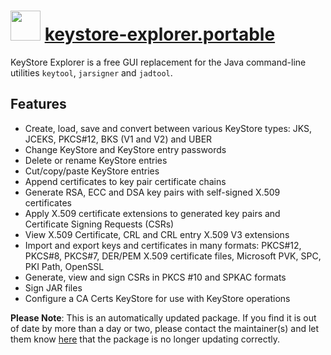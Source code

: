 ﻿# <img src="https://cdn.jsdelivr.net/gh/mkevenaar/chocolatey-packages@1c018a3881ae1fd563eebb9d07266a6955dcad2d/icons/keystore-explorer.portable.png" width="48" height="48"/> [keystore-explorer.portable](https://community.chocolatey.org/packages/keystore-explorer.portable)

KeyStore Explorer is a free GUI replacement for the Java command-line utilities `keytool`, `jarsigner` and `jadtool`.

## Features

- Create, load, save and convert between various KeyStore types: JKS, JCEKS, PKCS#12, BKS (V1 and V2) and UBER
- Change KeyStore and KeyStore entry passwords
- Delete or rename KeyStore entries
- Cut/copy/paste KeyStore entries
- Append certificates to key pair certificate chains
- Generate RSA, ECC and DSA key pairs with self-signed X.509 certificates
- Apply X.509 certificate extensions to generated key pairs and Certificate Signing Requests (CSRs)
- View X.509 Certificate, CRL and CRL entry X.509 V3 extensions
- Import and export keys and certificates in many formats: PKCS#12, PKCS#8, PKCS#7, DER/PEM X.509 certificate files, Microsoft PVK, SPC, PKI Path, OpenSSL
- Generate, view and sign CSRs in PKCS #10 and SPKAC formats
- Sign JAR files
- Configure a CA Certs KeyStore for use with KeyStore operations

**Please Note**: This is an automatically updated package. If you find it is
out of date by more than a day or two, please contact the maintainer(s) and
let them know [here](https://github.com/mkevenaar/chocolatey-packages/issues) that the package is no longer updating correctly.
